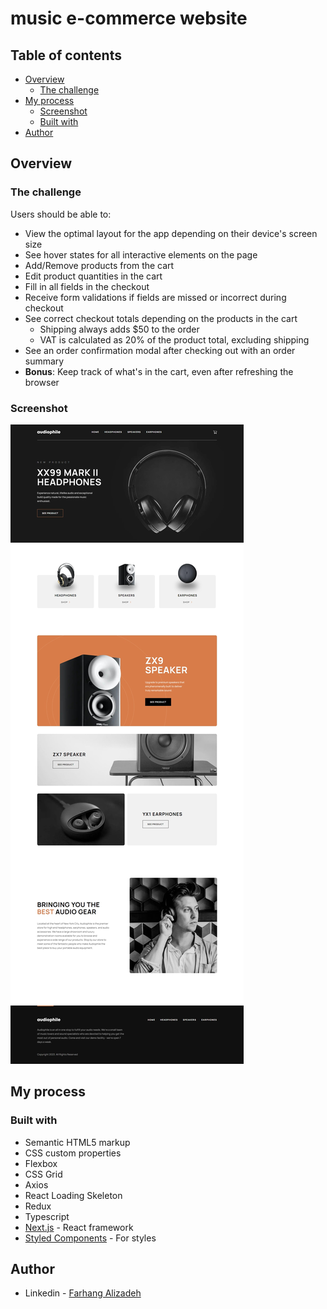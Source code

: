 <!-- -   Deploy [click here](https://audiophile-e-commerce-website-adrianoescarabote.vercel.app/) -->

# music e-commerce website

## Table of contents

-   [Overview](#overview)
    -   [The challenge](#the-challenge)
-   [My process](#my-process)
    -   [Screenshot](#screenshot)
    -   [Built with](#built-with)
-   [Author](#author)

## Overview

### The challenge

Users should be able to:

-   View the optimal layout for the app depending on their device's screen size
-   See hover states for all interactive elements on the page
-   Add/Remove products from the cart
-   Edit product quantities in the cart
-   Fill in all fields in the checkout
-   Receive form validations if fields are missed or incorrect during checkout
-   See correct checkout totals depending on the products in the cart
    -   Shipping always adds $50 to the order
    -   VAT is calculated as 20% of the product total, excluding shipping
-   See an order confirmation modal after checking out with an order summary
-   **Bonus**: Keep track of what's in the cart, even after refreshing the browser

### Screenshot

![](./screenshot/desktop-main.jpeg)

## My process

### Built with

-   Semantic HTML5 markup
-   CSS custom properties
-   Flexbox
-   CSS Grid
-   Axios
-   React Loading Skeleton
-   Redux
-   Typescript
-   [Next.js](https://nextjs.org/) - React framework
-   [Styled Components](https://styled-components.com/) - For styles

## Author

-   Linkedin - [Farhang Alizadeh](https://www.linkedin.com/in/farhang-alizadeh-3bb232235/)
